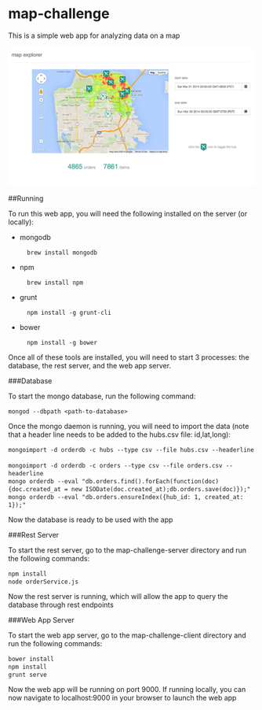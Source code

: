 map-challenge
=============

This is a simple web app for analyzing data on a map

![Screenshot](screenshot.png)

##Running

To run this web app, you will need the following installed on the server (or locally):

* mongodb

        brew install mongodb

* npm

        brew install npm

* grunt

        npm install -g grunt-cli

* bower

        npm install -g bower

Once all of these tools are installed, you will need to start 3 processes: the database, the rest server, and the web app server.

###Database

To start the mongo database, run the following command:

    mongod --dbpath <path-to-database>

Once the mongo daemon is running, you will need to import the data (note that a header line needs to be added to the hubs.csv file: id,lat,long):

    mongoimport -d orderdb -c hubs --type csv --file hubs.csv --headerline

    mongoimport -d orderdb -c orders --type csv --file orders.csv --headerline
    mongo orderdb --eval "db.orders.find().forEach(function(doc){doc.created_at = new ISODate(doc.created_at);db.orders.save(doc)});"
    mongo orderdb --eval "db.orders.ensureIndex({hub_id: 1, created_at: 1});"

Now the database is ready to be used with the app

###Rest Server

To start the rest server, go to the map-challenge-server directory and run the following commands:

    npm install
    node orderService.js

Now the rest server is running, which will allow the app to query the database through rest endpoints

###Web App Server

To start the web app server, go to the map-challenge-client directory and run the following commands:

    bower install
    npm install
    grunt serve

Now the web app will be running on port 9000. If running locally, you can now navigate to localhost:9000 in your browser to launch the web app
